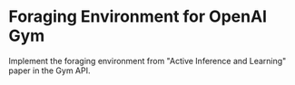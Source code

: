 # Foraging Environment for OpenAI Gym

Implement the foraging environment from "Active Inference and Learning" paper in the Gym API.
